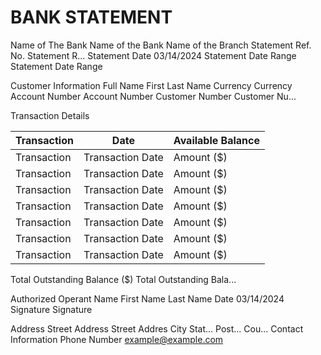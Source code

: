 # BANK STATEMENT

Name of The Bank Name of the Bank Name of the Branch Statement Ref. No. Statement R... Statement Date 03/14/2024 Statement Date Range Statement Date Range

Customer Information Full Name First Last Name Currency Currency Account Number Account Number Customer Number Customer Nu...

Transaction Details

|  Transaction | Date | Available Balance  |
| --- | --- | --- |
|  Transaction | Transaction Date | Amount ($)  |
|  Transaction | Transaction Date | Amount ($)  |
|  Transaction | Transaction Date | Amount ($)  |
|  Transaction | Transaction Date | Amount ($)  |
|  Transaction | Transaction Date | Amount ($)  |
|  Transaction | Transaction Date | Amount ($)  |
|  Transaction | Transaction Date | Amount ($)  |

Total Outstanding Balance ($) Total Outstanding Bala...

Authorized Operant Name First Name Last Name Date 03/14/2024 Signature Signature

Address Street Address Street Addres City Stat... Post... Cou... Contact Information Phone Number example@example.com